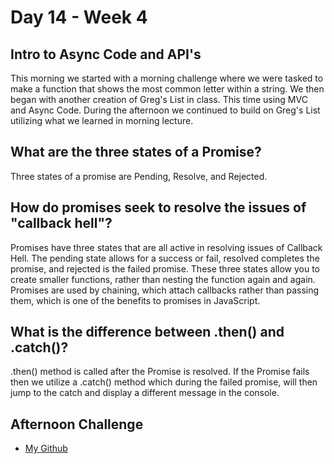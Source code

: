 # Day 14 - Week 4
## Intro to Async Code and API's
This morning we started with a morning challenge where we were tasked to make a function that shows the most common letter within a string. We then began with another creation of Greg's List in class. This time using MVC and Async Code. During the afternoon we continued to build on Greg's List utilizing what we learned in morning lecture.
## What are the three states of a Promise?
Three states of a promise are Pending, Resolve, and Rejected.
## How do promises seek to resolve the issues of "callback hell"?
Promises have three states that are all active in resolving issues of Callback Hell. The pending state allows for a success or fail, resolved completes the promise, and rejected is the failed promise. These three states allow you to create smaller functions, rather than nesting the function again and again. Promises are used by chaining, which attach callbacks rather than passing them, which is one of the benefits to promises in JavaScript.
## What is the difference between .then() and .catch()?
.then() method is called after the Promise is resolved. If the Promise fails then we utilize a .catch() method which during the failed promise, will then jump to the catch and display a different message in the console.
## Afternoon Challenge
- [My Github]()